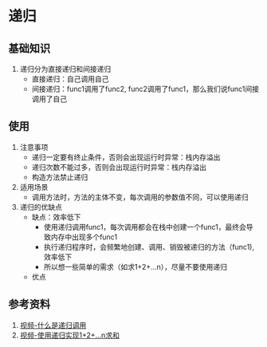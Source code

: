 # 递归

## 基础知识

1. 递归分为直接递归和间接递归
    * 直接递归：自己调用自己
    * 间接递归：func1调用了func2, func2调用了func1，那么我们说func1间接调用了自己

## 使用

1. 注意事项
    * 递归一定要有终止条件，否则会出现运行时异常：栈内存溢出
    * 递归次数不能过多，否则会出现运行时异常：栈内存溢出
    * 构造方法禁止递归
2. 适用场景
    * 调用方法时，方法的主体不变，每次调用的参数值不同，可以使用递归
3. 递归的优缺点
    * 缺点：效率低下
        + 使用递归调用func1，每次调用都会在栈中创建一个func1，最终会导致内存中出现多个func1
        + 执行递归程序时，会频繁地创建、调用、销毁被递归的方法（func1),效率低下
        + 所以想一些简单的需求（如求1+2+...n），尽量不要使用递归
    * 优点

## 参考资料

1. [视频-什么是递归调用](https://www.bilibili.com/video/BV1U4411V7rq?p=9&t=2)
2. [视频-使用递归实现1+2+...n求和](https://www.bilibili.com/video/BV1U4411V7rq?p=10&spm_id_from=pageDriver)
